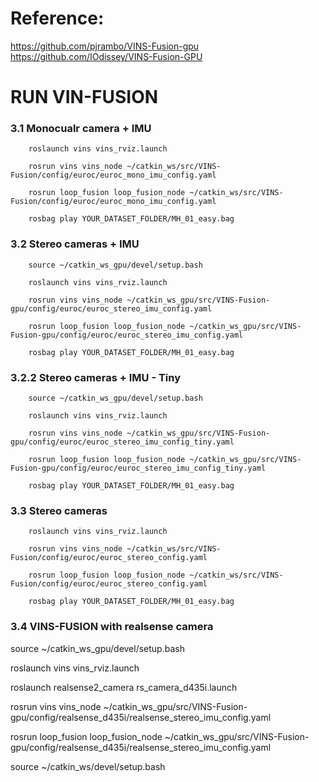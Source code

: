 # Reference: 
https://github.com/pjrambo/VINS-Fusion-gpu
https://github.com/IOdissey/VINS-Fusion-GPU

# RUN VIN-FUSION
### 3.1 Monocualr camera + IMU

```
    roslaunch vins vins_rviz.launch

    rosrun vins vins_node ~/catkin_ws/src/VINS-Fusion/config/euroc/euroc_mono_imu_config.yaml 

    rosrun loop_fusion loop_fusion_node ~/catkin_ws/src/VINS-Fusion/config/euroc/euroc_mono_imu_config.yaml 

    rosbag play YOUR_DATASET_FOLDER/MH_01_easy.bag
```

### 3.2 Stereo cameras + IMU

```
    source ~/catkin_ws_gpu/devel/setup.bash

    roslaunch vins vins_rviz.launch

    rosrun vins vins_node ~/catkin_ws_gpu/src/VINS-Fusion-gpu/config/euroc/euroc_stereo_imu_config.yaml

    rosrun loop_fusion loop_fusion_node ~/catkin_ws_gpu/src/VINS-Fusion-gpu/config/euroc/euroc_stereo_imu_config.yaml

    rosbag play YOUR_DATASET_FOLDER/MH_01_easy.bag
```
### 3.2.2 Stereo cameras + IMU - Tiny

```
    source ~/catkin_ws_gpu/devel/setup.bash

    roslaunch vins vins_rviz.launch

    rosrun vins vins_node ~/catkin_ws_gpu/src/VINS-Fusion-gpu/config/euroc/euroc_stereo_imu_config_tiny.yaml

    rosrun loop_fusion loop_fusion_node ~/catkin_ws_gpu/src/VINS-Fusion-gpu/config/euroc/euroc_stereo_imu_config_tiny.yaml

    rosbag play YOUR_DATASET_FOLDER/MH_01_easy.bag
```

### 3.3 Stereo cameras

```
    roslaunch vins vins_rviz.launch

    rosrun vins vins_node ~/catkin_ws/src/VINS-Fusion/config/euroc/euroc_stereo_config.yaml 

    rosrun loop_fusion loop_fusion_node ~/catkin_ws/src/VINS-Fusion/config/euroc/euroc_stereo_config.yaml 

    rosbag play YOUR_DATASET_FOLDER/MH_01_easy.bag
```
### 3.4 VINS-FUSION with realsense camera
source ~/catkin_ws_gpu/devel/setup.bash

roslaunch vins vins_rviz.launch

roslaunch realsense2_camera rs_camera_d435i.launch  

rosrun vins vins_node ~/catkin_ws_gpu/src/VINS-Fusion-gpu/config/realsense_d435i/realsense_stereo_imu_config.yaml 

rosrun loop_fusion loop_fusion_node ~/catkin_ws_gpu/src/VINS-Fusion-gpu/config/realsense_d435i/realsense_stereo_imu_config.yaml 

source ~/catkin_ws/devel/setup.bash

